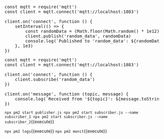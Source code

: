 

<pre class="file" data-filename="publisher.js" data-target="replace">
const mqtt = require('mqtt')
const client = mqtt.connect('mqtt://localhost:1883')

client.on('connect', function () {
    setInterval(() => {
        const randomData = (Math.floor(Math.random() * 1e12)).toString(16)
        client.publish('random_data', randomData)
        console.log(`Published to 'random_data': ${randomData}`)
    }, 1e3)
})
</pre>

<pre class="file" data-filename="subscriber.js" data-target="replace">
const mqtt = require('mqtt')
const client = mqtt.connect('mqtt://localhost:1883')

client.on('connect', function () {
    client.subscribe('random_data')
})

client.on('message', function (topic, message) {
    console.log(`Received from '${topic}': ${message.toString()}`)
})
</pre>

`npx pm2 start publisher.js
npx pm2 start subscriber.js --name subscriber_1
npx pm2 start subscriber.js --name subscriber_2`{{execute}}

`npx pm2 logs`{{execute}}
`npx pm2 monit`{{execute}}